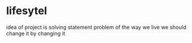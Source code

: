# lifesytel
idea of project is solving statement problem of the way we live we should change it by changing it
